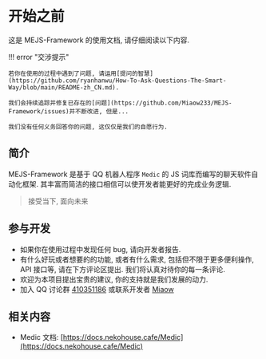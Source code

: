 # 开始之前

这是 MEJS-Framework 的使用文档, 请仔细阅读以下内容.

!!! error "交涉提示"

    若你在使用的过程中遇到了问题, 请运用[提问的智慧](https://github.com/ryanhanwu/How-To-Ask-Questions-The-Smart-Way/blob/main/README-zh_CN.md).

    我们会持续追踪并修复已存在的[问题](https://github.com/Miaow233/MEJS-Framework/issues)并不断改进, 但是...

    我们没有任何义务回答你的问题, 这仅仅是我们的自愿行为.

## 简介

MEJS-Framework 是基于 QQ 机器人程序 `Medic` 的 JS 词库而编写的聊天软件自动化框架. 其丰富而简洁的接口相信可以使开发者能更好的完成业务逻辑.

> 接受当下, 面向未来

## 参与开发

- 如果你在使用过程中发现任何 bug, 请向开发者报告.
- 有什么好玩或者想要的的功能, 或者有什么需求, 包括但不限于更多便利操作, API 接口等, 请在下方评论区提出. 我们将认真对待你的每一条评论.
- 欢迎为本项目提出宝贵的建议, 你的支持就是我们发展的动力.
- 加入 QQ 讨论群 [410351186](https://jq.qq.com/?_wv=1027&k=K5csid5C) 或联系开发者 [Miaow](http://wpa.qq.com/msgrd?v=3&uin=1293865264&site=qq&menu=yes)

## 相关内容

- Medic 文档: [https://docs.nekohouse.cafe/Medic](https://docs.nekohouse.cafe/Medic)
